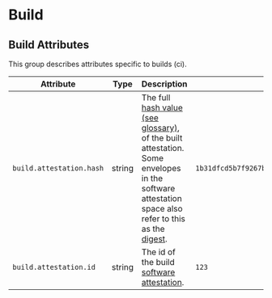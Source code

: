 <!--- Hugo front matter used to generate the website version of this page:
--->

<!-- NOTE: THIS FILE IS AUTOGENERATED. DO NOT EDIT BY HAND. -->
<!-- see templates/registry/markdown/attribute_namespace.md.j2 -->

# Build

## Build Attributes

This group describes attributes specific to builds (ci).

| Attribute                | Type   | Description                                                                                                                                                                                                                                                                                                          | Examples                                                           | Stability                                                        |
| ------------------------ | ------ | -------------------------------------------------------------------------------------------------------------------------------------------------------------------------------------------------------------------------------------------------------------------------------------------------------------------- | ------------------------------------------------------------------ | ---------------------------------------------------------------- |
| `build.attestation.hash` | string | The full [hash value (see glossary)](https://nvlpubs.nist.gov/nistpubs/FIPS/NIST.FIPS.186-5.pdf), of the built attestation. Some envelopes in the software attestation space also refer to this as the [digest](https://github.com/in-toto/attestation/blob/main/spec/README.md#in-toto-attestation-framework-spec). | `1b31dfcd5b7f9267bf2ff47651df1cfb9147b9e4df1f335accf65b4cda498408` | ![Experimental](https://img.shields.io/badge/-experimental-blue) |
| `build.attestation.id`   | string | The id of the build [software attestation](https://slsa.dev/attestation-model).                                                                                                                                                                                                                                      | `123`                                                              | ![Experimental](https://img.shields.io/badge/-experimental-blue) |
